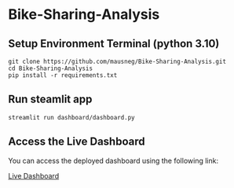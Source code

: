 # Bike-Sharing-Analysis


## Setup Environment Terminal (python 3.10)
```
git clone https://github.com/mausneg/Bike-Sharing-Analysis.git
cd Bike-Sharing-Analysis
pip install -r requirements.txt
```

## Run steamlit app
```
streamlit run dashboard/dashboard.py

```

## Access the Live Dashboard
You can access the deployed dashboard using the following link:

[Live Dashboard](https://your-deployment-link.com)